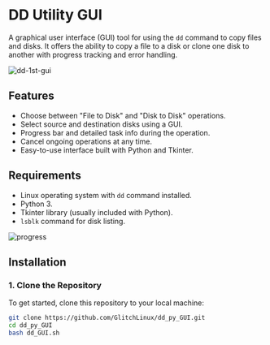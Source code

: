 # DD Utility GUI

A graphical user interface (GUI) tool for using the `dd` command to copy files and disks. It offers the ability to copy a file to a disk or clone one disk to another with progress tracking and error handling.

![dd-1st-gui](https://github.com/user-attachments/assets/26a111fb-8522-46ff-bfd3-e9476d630959)

## Features

- Choose between "File to Disk" and "Disk to Disk" operations.
- Select source and destination disks using a GUI.
- Progress bar and detailed task info during the operation.
- Cancel ongoing operations at any time.
- Easy-to-use interface built with Python and Tkinter.

## Requirements

- Linux operating system with `dd` command installed.
- Python 3.
- Tkinter library (usually included with Python).
- `lsblk` command for disk listing.

![progress](https://github.com/user-attachments/assets/8ac77f99-05ec-4ec5-8a80-ca3335e3eccb)

## Installation

### 1. Clone the Repository

To get started, clone this repository to your local machine:

```bash
git clone https://github.com/GlitchLinux/dd_py_GUI.git
cd dd_py_GUI
bash dd_GUI.sh

